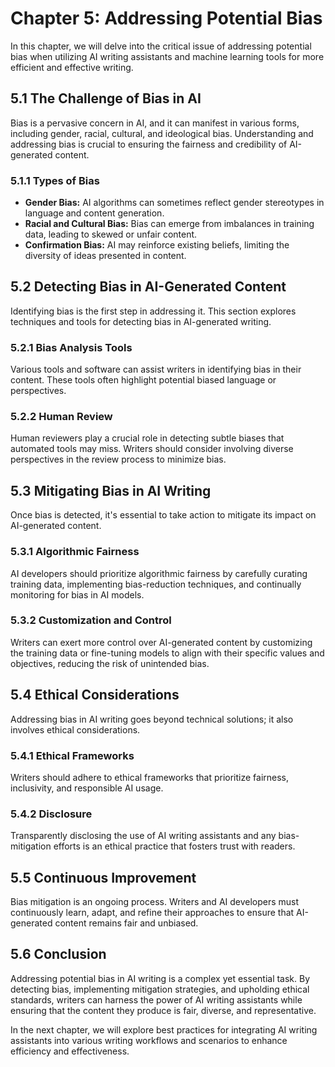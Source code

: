 Chapter 5: Addressing Potential Bias
====================================

In this chapter, we will delve into the critical issue of addressing potential bias when utilizing AI writing assistants and machine learning tools for more efficient and effective writing.

5.1 The Challenge of Bias in AI
-------------------------------

Bias is a pervasive concern in AI, and it can manifest in various forms, including gender, racial, cultural, and ideological bias. Understanding and addressing bias is crucial to ensuring the fairness and credibility of AI-generated content.

### 5.1.1 Types of Bias

* **Gender Bias:** AI algorithms can sometimes reflect gender stereotypes in language and content generation.
* **Racial and Cultural Bias:** Bias can emerge from imbalances in training data, leading to skewed or unfair content.
* **Confirmation Bias:** AI may reinforce existing beliefs, limiting the diversity of ideas presented in content.

5.2 Detecting Bias in AI-Generated Content
------------------------------------------

Identifying bias is the first step in addressing it. This section explores techniques and tools for detecting bias in AI-generated writing.

### 5.2.1 Bias Analysis Tools

Various tools and software can assist writers in identifying bias in their content. These tools often highlight potential biased language or perspectives.

### 5.2.2 Human Review

Human reviewers play a crucial role in detecting subtle biases that automated tools may miss. Writers should consider involving diverse perspectives in the review process to minimize bias.

5.3 Mitigating Bias in AI Writing
---------------------------------

Once bias is detected, it's essential to take action to mitigate its impact on AI-generated content.

### 5.3.1 Algorithmic Fairness

AI developers should prioritize algorithmic fairness by carefully curating training data, implementing bias-reduction techniques, and continually monitoring for bias in AI models.

### 5.3.2 Customization and Control

Writers can exert more control over AI-generated content by customizing the training data or fine-tuning models to align with their specific values and objectives, reducing the risk of unintended bias.

5.4 Ethical Considerations
--------------------------

Addressing bias in AI writing goes beyond technical solutions; it also involves ethical considerations.

### 5.4.1 Ethical Frameworks

Writers should adhere to ethical frameworks that prioritize fairness, inclusivity, and responsible AI usage.

### 5.4.2 Disclosure

Transparently disclosing the use of AI writing assistants and any bias-mitigation efforts is an ethical practice that fosters trust with readers.

5.5 Continuous Improvement
--------------------------

Bias mitigation is an ongoing process. Writers and AI developers must continuously learn, adapt, and refine their approaches to ensure that AI-generated content remains fair and unbiased.

5.6 Conclusion
--------------

Addressing potential bias in AI writing is a complex yet essential task. By detecting bias, implementing mitigation strategies, and upholding ethical standards, writers can harness the power of AI writing assistants while ensuring that the content they produce is fair, diverse, and representative.

In the next chapter, we will explore best practices for integrating AI writing assistants into various writing workflows and scenarios to enhance efficiency and effectiveness.
